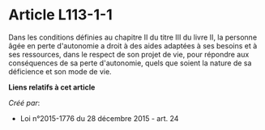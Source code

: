 # Article L113-1-1

Dans les conditions définies au chapitre II du titre III du livre II, la personne âgée en perte d'autonomie a droit à des
aides adaptées à ses besoins et à ses ressources, dans le respect de son projet de vie, pour répondre aux conséquences de sa
perte d'autonomie, quels que soient la nature de sa déficience et son mode de vie.

**Liens relatifs à cet article**

_Créé par_:

  - Loi n°2015-1776 du 28 décembre 2015 - art. 24
